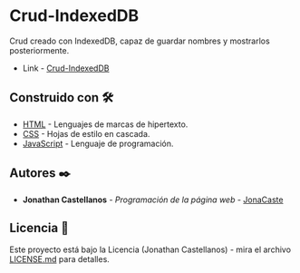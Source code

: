 # Crud-IndexedDB
Crud creado con IndexedDB, capaz de guardar nombres y mostrarlos posteriormente.

* Link - [Crud-IndexedDB](https://jonacaste.nidcode.com/projectos/indexedDB/crud.html)

## Construido con 🛠️

* [HTML](https://developer.mozilla.org/es/docs/Web/HTML) - Lenguajes de marcas de hipertexto.
* [CSS](https://developer.mozilla.org/es/docs/Web/CSS) - Hojas de estilo en cascada.
* [JavaScript](https://developer.mozilla.org/es/docs/Web/JavaScript) - Lenguaje de programación.

## Autores ✒️

* **Jonathan Castellanos** - *Programación de la página web* - [JonaCaste](https://github.com/JonaCaste)

## Licencia 📄

Este proyecto está bajo la Licencia (Jonathan Castellanos) - mira el archivo [LICENSE.md](LICENSE.md) para detalles.
